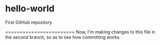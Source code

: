 # hello-world
First GitHub repository

========================
Now, I'm making changes to this file in the second branch, so as to see how committing works.

